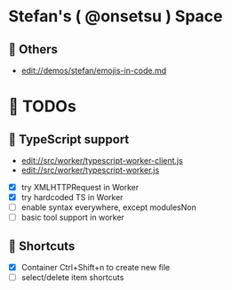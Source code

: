 # Stefan's ( @onsetsu ) Space

## 🐸 Others

- <edit://demos/stefan/emojis-in-code.md>

# 🐞 TODOs

## 🐙 TypeScript support

- <edit://src/worker/typescript-worker-client.js>
- <edit://src/worker/typescript-worker.js>
- [x] try XMLHTTPRequest in Worker
- [x] try hardcoded TS in Worker
- [ ] enable syntax everywhere, except modulesNon
- [ ] basic tool support in worker

## 🐉 Shortcuts

- [x] Container Ctrl+Shift+n to create new file
- [ ] select/delete item shortcuts

